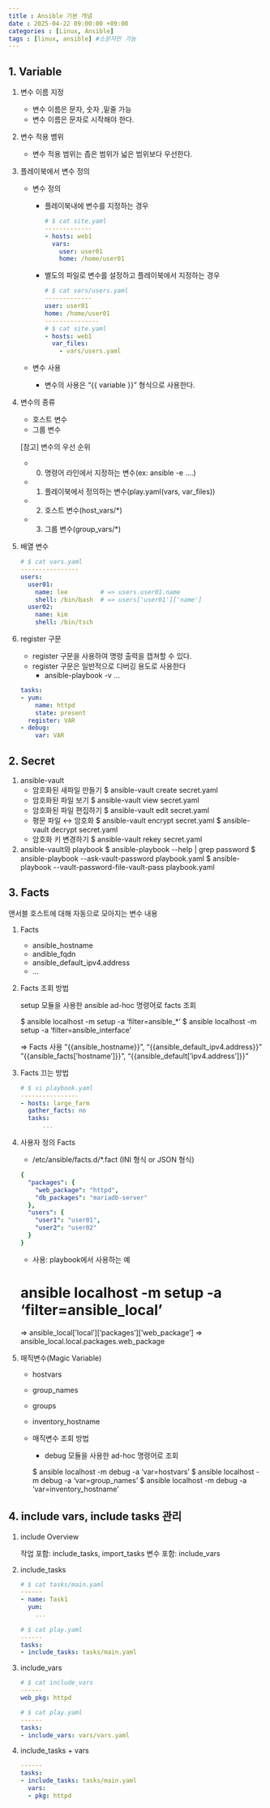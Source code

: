 ```yaml
---
title : Ansible 기본 개념
date : 2025-04-22 09:00:00 +09:00
categories : [Linux, Ansible]
tags : [linux, ansible] #소문자만 가능
---
```


## 1. Variable

1. 변수 이름 지정
    - 변수 이름은 문자, 숫자 ,밑줄 가능
    - 변수 이름은 문자로 시작해야 한다.
2. 변수 적용 볌위
    - 변수 적용 범위는 좁은 범위가 넓은 범위보다 우선한다.
3. 플레이북에서 변수 정의
    - 변수 정의
        - 플레이북내에 변수를 지정하는 경우
            
            ```yaml
            # $ cat site.yaml
            -------------
            - hosts: web1
              vars:
                user: user01
                home: /home/user01
            ```
            
        - 별도의 파일로 변수를 설정하고 플레이북에서 지정하는 경우
            
            ```yaml
            # $ cat vars/users.yaml
            -------------
            user: user01
            home: /home/user01
            ---------------
            # $ cat site.yaml
            - hosts: web1
              var_files:
                - vars/users.yaml
            ```
            
    - 변수 사용
        - 변수의 사용은 “{{ variable }}” 형식으로 사용한다.
4. 변수의 종류
    - 호스트 변수
    - 그룹 변수
    
    [참고] 변수의 우선 순위
    
    - 0) 명령어 라인에서 지정하는 변수(ex: ansible -e ….)
    - 1) 플레이북에서 정의하는 변수(play.yaml(vars, var_files))
    - 2) 호스트 변수(host_vars/*)
    - 3) 그룹 변수(group_vars/*)
5. 배열 변수
    
    ```yaml
    # $ cat vars.yaml
    ----------------
    users:
      user01:
        name: lee         # => users.user01.name
        shell: /bin/bash  # => users['user01']['name']
      user02:
        name: kim
        shell: /bin/tsch
    ```
    
6. register 구문
    - register 구문을 사용하여 명령 출력을 캡쳐할 수 있다.
    - register 구문은 일반적으로 디버깅 용도로 사용한다
        - ansible-playbook -v …
    
    ```yaml
    tasks:
    - yum:
        name: httpd
        state: present
      register: VAR
    - debug:
        var: VAR
    ```
    

## 2. Secret

1. ansible-vault
    - 암호화된 새파일 만들기
    $ ansible-vault create secret.yaml
    - 암호화된 파일 보기
    $ ansible-vault view secret.yaml
    - 암호화된 파일 편집하기
    $ ansible-vault edit secret.yaml
    - 평문 파일 ↔ 암호화
    $ ansible-vault encrypt secret.yaml
    $ ansible-vault decrypt secret.yaml
    - 암호화 키 변경하기
    $ ansible-vault rekey secret.yaml
2. ansible-vault와 playbook
$ ansible-playbook --help | grep password
$ ansible-playbook --ask-vault-password playbook.yaml
$ ansible-playbook --vault-password-file-vault-pass playbook.yaml

## 3. Facts

앤서블 호스트에 대해 자동으로 모아지는 변수 내용

1. Facts
    - ansible_hostname
    - andible_fqdn
    - ansible_default_ipv4.address
    - …
2. Facts 조회 방법
    
    setup 모듈을 사용한 ansible ad-hoc 명령어로 facts 조회
    
    $ ansible localhost -m setup -a ‘filter=ansible_*’
    $ ansible localhost -m setup -a ‘filter=ansible_interface’
    
    ⇒ Facts 사용
    ”{{ansible_hostname}}”, “{{ansible_default_ipv4.address}}”
    ”{{ansible_facts[’hostname’]}}”, “{{ansible_default[’ipv4.address’]}}”
    
3. Facts 끄는 방법
    
    ```yaml
    # $ vi playbook.yaml
    ----------------
    - hosts: large_farm
      gather_facts: no
      tasks:
    	  ...
    ```
    
4. 사용자 정의 Facts
    - /etc/ansible/facts.d/*.fact (INI 형식 or JSON 형식)
    
    ```yaml
    {
      "packages": {
        "web_package": "httpd",
        "db_packages": "mariadb-server"
      },
      "users": {
        "user1": "user01",
        "user2": "user02"
      }
    }
    ```
    
    - 사용: playbook에서 사용하는 예
    # ansible localhost -m setup -a ‘filter=ansible_local’ 
    ⇒ ansible_local[’local’][’packages’][’web_package’]
    ⇒ ansible_local.local.packages.web_package
5. 매직변수(Magic Variable)
    - hostvars
    - group_names
    - groups
    - inventory_hostname
    - 매직변수 조회 방법
        - debug 모듈을 사용한 ad-hoc 명령어로 조회
        
        $ ansible localhost -m debug -a ‘var=hostvars’
        $ ansible localhost -m debug -a ‘var=group_names’
        $ ansible localhost -m debug -a ‘var=inventory_hostname’
        

## 4. include vars, include tasks 관리

1. include Overview
    
    작업 포함: include_tasks, import_tasks
    변수 포함: include_vars
    
2. include_tasks
    
    ```yaml
    # $ cat tasks/main.yaml
    ------
    - name: Task1
      yum:
        ...
        
    # $ cat play.yaml
    ------
    tasks:
    - include_tasks: tasks/main.yaml
    ```
    
3. include_vars
    
    ```yaml
    # $ cat include_vars
    ------
    web_pkg: httpd
    
    # $ cat play.yaml
    ------
    tasks:
    - include_vars: vars/vars.yaml
    ```
    
4. include_tasks + vars
    
    ```yaml
    ------
    tasks:
    - include_tasks: tasks/main.yaml
      vars:
      - pkg: httpd
    ```